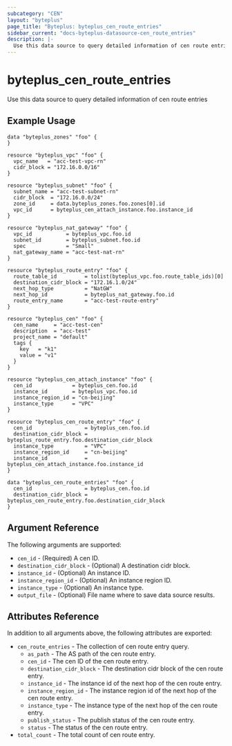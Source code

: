 ```yaml
---
subcategory: "CEN"
layout: "byteplus"
page_title: "Byteplus: byteplus_cen_route_entries"
sidebar_current: "docs-byteplus-datasource-cen_route_entries"
description: |-
  Use this data source to query detailed information of cen route entries
---
```

# byteplus_cen_route_entries
Use this data source to query detailed information of cen route entries
## Example Usage
```hcl
data "byteplus_zones" "foo" {
}

resource "byteplus_vpc" "foo" {
  vpc_name   = "acc-test-vpc-rn"
  cidr_block = "172.16.0.0/16"
}

resource "byteplus_subnet" "foo" {
  subnet_name = "acc-test-subnet-rn"
  cidr_block  = "172.16.0.0/24"
  zone_id     = data.byteplus_zones.foo.zones[0].id
  vpc_id      = byteplus_cen_attach_instance.foo.instance_id
}

resource "byteplus_nat_gateway" "foo" {
  vpc_id           = byteplus_vpc.foo.id
  subnet_id        = byteplus_subnet.foo.id
  spec             = "Small"
  nat_gateway_name = "acc-test-nat-rn"
}

resource "byteplus_route_entry" "foo" {
  route_table_id         = tolist(byteplus_vpc.foo.route_table_ids)[0]
  destination_cidr_block = "172.16.1.0/24"
  next_hop_type          = "NatGW"
  next_hop_id            = byteplus_nat_gateway.foo.id
  route_entry_name       = "acc-test-route-entry"
}

resource "byteplus_cen" "foo" {
  cen_name     = "acc-test-cen"
  description  = "acc-test"
  project_name = "default"
  tags {
    key   = "k1"
    value = "v1"
  }
}

resource "byteplus_cen_attach_instance" "foo" {
  cen_id             = byteplus_cen.foo.id
  instance_id        = byteplus_vpc.foo.id
  instance_region_id = "cn-beijing"
  instance_type      = "VPC"
}

resource "byteplus_cen_route_entry" "foo" {
  cen_id                 = byteplus_cen.foo.id
  destination_cidr_block = byteplus_route_entry.foo.destination_cidr_block
  instance_type          = "VPC"
  instance_region_id     = "cn-beijing"
  instance_id            = byteplus_cen_attach_instance.foo.instance_id
}

data "byteplus_cen_route_entries" "foo" {
  cen_id                 = byteplus_cen.foo.id
  destination_cidr_block = byteplus_cen_route_entry.foo.destination_cidr_block
}
```
## Argument Reference
The following arguments are supported:
* `cen_id` - (Required) A cen ID.
* `destination_cidr_block` - (Optional) A destination cidr block.
* `instance_id` - (Optional) An instance ID.
* `instance_region_id` - (Optional) An instance region ID.
* `instance_type` - (Optional) An instance type.
* `output_file` - (Optional) File name where to save data source results.

## Attributes Reference
In addition to all arguments above, the following attributes are exported:
* `cen_route_entries` - The collection of cen route entry query.
    * `as_path` - The AS path of the cen route entry.
    * `cen_id` - The cen ID of the cen route entry.
    * `destination_cidr_block` - The destination cidr block of the cen route entry.
    * `instance_id` - The instance id of the next hop of the cen route entry.
    * `instance_region_id` - The instance region id of the next hop of the cen route entry.
    * `instance_type` - The instance type of the next hop of the cen route entry.
    * `publish_status` - The publish status of the cen route entry.
    * `status` - The status of the cen route entry.
* `total_count` - The total count of cen route entry.


